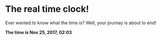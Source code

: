 # The real time clock!

Ever wanted to know what the time is? Well, your journey is about to end!

**The time is Nov 25, 2017, 02:03**